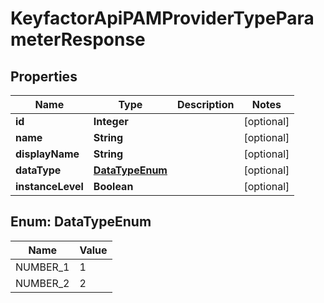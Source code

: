 

# KeyfactorApiPAMProviderTypeParameterResponse


## Properties

| Name | Type | Description | Notes |
|------------ | ------------- | ------------- | -------------|
|**id** | **Integer** |  |  [optional] |
|**name** | **String** |  |  [optional] |
|**displayName** | **String** |  |  [optional] |
|**dataType** | [**DataTypeEnum**](#DataTypeEnum) |  |  [optional] |
|**instanceLevel** | **Boolean** |  |  [optional] |



## Enum: DataTypeEnum

| Name | Value |
|---- | -----|
| NUMBER_1 | 1 |
| NUMBER_2 | 2 |



